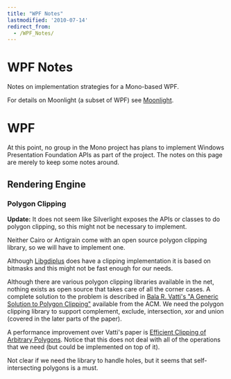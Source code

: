 ```yaml
---
title: "WPF Notes"
lastmodified: '2010-07-14'
redirect_from:
  - /WPF_Notes/
---
```


WPF Notes
=========

Notes on implementation strategies for a Mono-based WPF.

For details on Moonlight (a subset of WPF) see [Moonlight](/Moonlight "Moonlight").

WPF
===

At this point, no group in the Mono project has plans to implement Windows Presentation Foundation APIs as part of the project. The notes on this page are merely to keep some notes around.

Rendering Engine
----------------

### Polygon Clipping

**Update:** It does not seem like Silverlight exposes the APIs or classes to do polygon clipping, so this might not be necessary to implement.

Neither Cairo or Antigrain come with an open source polygon clipping library, so we will have to implement one.

Although [Libgdiplus](/Libgdiplus "Libgdiplus") does have a clipping implementation it is based on bitmasks and this might not be fast enough for our needs.

Although there are various polygon clipping libraries available in the net, nothing exists as open source that takes care of all the corner cases. A complete solution to the problem is described in [Bala R. Vatti's "A Generic Solution to Polygon Clipping"](http://portal.acm.org/citation.cfm?doid=129902.129906) available from the ACM. We need the polygon clipping library to support complement, exclude, intersection, xor and union (covered in the later parts of the paper).

A performance improvement over Vatti's paper is [Efficient Clipping of Arbitrary Polygons](http://davis.wpi.edu/~matt/courses/clipping/). Notice that this does not deal with all of the operations that we need (but could be implemented on top of it).

Not clear if we need the library to handle holes, but it seems that self-intersecting polygons is a must.

